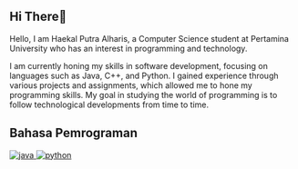 <h2>Hi There👋</h2> 



<p>Hello, I am Haekal Putra Alharis, a Computer Science student at Pertamina University who has an interest in programming and technology.</p>

<p> I am currently honing my skills in software development, focusing on languages ​​such as Java, C++, and Python. I gained experience through various projects and assignments, which allowed me to hone my programming skills. My goal in studying the world of programming is to follow technological developments from time to time.</p>

<h2>Bahasa Pemrograman</h2>
<a href="https://github.com/HaekalAlharis">
  <img src="https://img.shields.io/badge/Java-ED8B00?style=for-the-badge&logo=java&logoColor=white" alt="java"/>
</a>

<a href="https://github.com/HaekalAlharis">
<img src="" alt="python"/>
</a>




